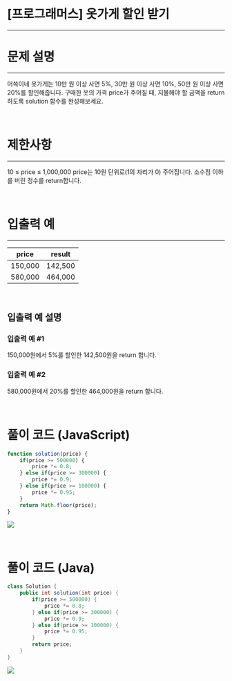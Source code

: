 # [프로그래머스] 옷가게 할인 받기
---
# 문제 설명
---
머쓱이네 옷가게는 10만 원 이상 사면 5%, 30만 원 이상 사면 10%, 50만 원 이상 사면 20%를 할인해줍니다.
구매한 옷의 가격 price가 주어질 때, 지불해야 할 금액을 return 하도록 solution 함수를 완성해보세요.

<br>

# 제한사항
---
10 ≤ price ≤ 1,000,000
price는 10원 단위로(1의 자리가 0) 주어집니다.
소수점 이하를 버린 정수를 return합니다.

<br>

# 입출력 예
---
|price|result|
|---|---|
|150,000|142,500|
|580,000|464,000|

<br>

## 입출력 예 설명
### 입출력 예 #1

150,000원에서 5%를 할인한 142,500원을 return 합니다.
### 입출력 예 #2

580,000원에서 20%를 할인한 464,000원을 return 합니다.

<br>

# 풀이 코드 (JavaScript)
```js
function solution(price) {
    if(price >= 500000) {
        price *= 0.8;
    } else if(price >= 300000) {
        price *= 0.9;
    } else if(price >= 100000) {
        price *= 0.95;
    }
    return Math.floor(price);
}
```
![](https://velog.velcdn.com/images/reyang/post/835cfcf4-561a-4cbe-9a37-63c63c9990b6/image.png)


<br>

# 풀이 코드 (Java)
```java
class Solution {
    public int solution(int price) {
        if(price >= 500000) {
            price *= 0.8;
        } else if(price >= 300000) {
            price *= 0.9;
        } else if(price >= 100000) {
            price *= 0.95;
        }
        return price;
    }
}
```
![](https://velog.velcdn.com/images/reyang/post/540a0d6f-c1de-4e38-8a74-4d9b3c64442a/image.png)

<br>

